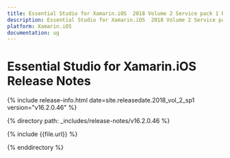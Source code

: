 ```yaml
---
title: Essential Studio for Xamarin.iOS  2018 Volume 2 Service pack 1 Release Notes
description: Essential Studio for Xamarin.iOS  2018 Volume 2 Service pack 1 Release Notes
platform: Xamarin.iOS
documentation: ug
---
```


# Essential Studio for Xamarin.iOS Release Notes

{% include release-info.html date=site.releasedate.2018_vol_2_sp1  version="v16.2.0.46" %} 

{% directory path: _includes/release-notes/v16.2.0.46 %}

{% include {{file.url}} %}

{% enddirectory %}